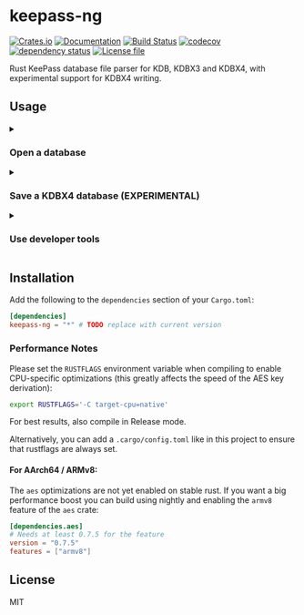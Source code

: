 # keepass-ng

[![Crates.io](https://img.shields.io/crates/v/keepass-ng.svg)](https://crates.io/crates/keepass-ng)
[![Documentation](https://docs.rs/keepass-ng/badge.svg)](https://docs.rs/keepass-ng/)
[![Build Status](https://github.com/ssrlive/keepass-ng/actions/workflows/merge.yml/badge.svg?branch=refactor)](https://github.com/ssrlive/keepass-ng/actions/workflows/merge.yml)
[![codecov](https://codecov.io/gh/ssrlive/keepass-ng/branch/refactor/graph/badge.svg)](https://codecov.io/gh/ssrlive/keepass-ng)
[![dependency status](https://deps.rs/repo/github/ssrlive/keepass-ng/status.svg)](https://deps.rs/repo/github/ssrlive/keepass-ng)
[![License file](https://img.shields.io/github/license/ssrlive/keepass-ng)](https://github.com/ssrlive/keepass-ng/blob/refactor/LICENSE)

Rust KeePass database file parser for KDB, KDBX3 and KDBX4, with experimental support for KDBX4 writing.

## Usage
<details>
<summary>

### Open a database
</summary>

```rust
use keepass_ng::{
    db::{node_is_group, with_node, Database, Entry, Group, Node, NodeIterator},
    error::DatabaseOpenError,
    DatabaseKey,
};
use std::fs::File;

fn main() -> Result<(), DatabaseOpenError> {
    // Open KeePass database using a password (keyfile is also supported)
    let mut file = File::open("tests/resources/test_db_with_password.kdbx")?;
    let key = DatabaseKey::new().with_password("demopass");
    let db = Database::open(&mut file, key)?;

    // Iterate over all `Group`s and `Entry`s
    for node in NodeIterator::new(&db.root).into_iter() {
        with_node::<Group, _, _>(&node, |group| {
            println!(
                "Saw group '{0}'",
                group.get_title().unwrap_or("(no title)")
            );
        });
        with_node::<Entry, _, _>(&node, |e| {
            let title = e.get_title().unwrap_or("(no title)");
            let user = e.get_username().unwrap_or("(no username)");
            let pass = e.get_password().unwrap_or("(no password)");
            println!("Entry '{0}': '{1}' : '{2}'", title, user, pass);
        });
    }

    Ok(())
}
```
</details>

<details>
<summary>

### Save a KDBX4 database (EXPERIMENTAL)

</summary>

**IMPORTANT:** The inner XML data structure will be re-written from scratch from the internal object representation of this crate, so any field that is not parsed by the library will be lost in the written output file! Please make sure to back up your database before trying this feature.

You can enable the experimental support for saving KDBX4 databases using the `save_kdbx4` feature.

```rust
use keepass_ng::{
    db::{group_add_child, with_node_mut, rc_refcell_node, NodePtr, Database, Entry, Group, Node, Value},
    DatabaseConfig, DatabaseKey, 
};
use std::fs::File;

fn main() -> Result<(), Box<dyn std::error::Error>> {
    let mut db = Database::new(DatabaseConfig::default());

    db.meta.database_name = Some("Demo database".to_string());

    let entry = rc_refcell_node(Entry::default());
    with_node_mut::<Entry, _, _>(&entry, |entry| {
        entry.set_title(Some("Demo entry"));
        entry.set_username(Some("jdoe"));
        entry.set_password(Some("hunter2"));
    });

    let group = rc_refcell_node(Group::new("Demo group"));
    group_add_child(&group, entry, 0).unwrap();

    group_add_child(&db.root, group, 0).unwrap();

    #[cfg(feature = "save_kdbx4")]
    db.save(&mut File::create("demo.kdbx")?, DatabaseKey::new().with_password("demopass"))?;

    Ok(())
}
```

</details>

<details>
<summary>

### Use developer tools

</summary>

This crate contains several command line tools that can be enabled with the `utilities` feature flag.
See the `[[bin]]` sections in [Cargo.toml](Cargo.toml) for a complete list.

An example command line for running the `kp-dump-xml` command would be:

```bash
cargo run --release --features "utilities" --bin kp-dump-xml -- path/to/database.kdbx
```

</details>


## Installation
Add the following to the `dependencies` section of your `Cargo.toml`:

```toml
[dependencies]
keepass-ng = "*" # TODO replace with current version
```

### Performance Notes

Please set the `RUSTFLAGS` environment variable when compiling to enable CPU-specific optimizations (this greatly affects the speed of the AES key derivation):

```bash
export RUSTFLAGS='-C target-cpu=native'
```

For best results, also compile in Release mode.

Alternatively, you can add a `.cargo/config.toml` like in this project to ensure that rustflags are always set.

#### For AArch64 / ARMv8:

The `aes` optimizations are not yet enabled on stable rust. If you want a big performance boost you can build using nightly and enabling the `armv8` feature of the `aes` crate:

```toml
[dependencies.aes]
# Needs at least 0.7.5 for the feature
version = "0.7.5"
features = ["armv8"]
```

## License
MIT

